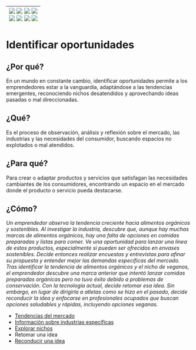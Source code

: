 <div align=right>

|[![](https://img.shields.io/badge/-Inicio-FFF?style=flat&logo=Emlakjet&logoColor=black)](/README.md) [![](https://img.shields.io/badge/-Introducción-FFF?style=flat&logo=abbrobotstudio&logoColor=black)](/documentos/intro.md) [![](https://img.shields.io/badge/-Modelos_de_lenguaje-FFF?style=flat&logo=LiveChat&logoColor=black)](/documentos/LLMs.md) [![](https://img.shields.io/badge/-Panorámica-FFF?style=flat&logo=openstreetmap&logoColor=black)](/documentos/panoramica.md)<br>  [![](https://img.shields.io/badge/-Prompts-FFF?style=flat&logo=Proton&logoColor=black)](/documentos/prompts/README.md) [![](https://img.shields.io/badge/-Ing,_de_prompts-FFF?style=flat&logo=googleearthengine&logoColor=black)](/documentos/ingenieriaDePrompts/README.md) [![](https://img.shields.io/badge/-Patrones-FFF?style=flat&logo=textpattern&logoColor=black)](/documentos/ingenieriaDePrompts/patrones/README.md) [![](https://img.shields.io/badge/-Casos_de_uso-FFF?style=flat&logo=gitbook&logoColor=black)](/documentos/casosDeUso/README.md)|
|-:|

</div>

# Identificar oportunidades

## ¿Por qué?

En un mundo en constante cambio, identificar oportunidades permite a los emprendedores estar a la vanguardia, adaptándose a las tendencias emergentes, reconociendo nichos desatendidos y aprovechando ideas pasadas o mal direccionadas.

## ¿Qué?

Es el proceso de observación, análisis y reflexión sobre el mercado, las industrias y las necesidades del consumidor, buscando espacios no explotados o mal atendidos.

## ¿Para qué?

Para crear o adaptar productos y servicios que satisfagan las necesidades cambiantes de los consumidores, encontrando un espacio en el mercado donde el producto o servicio pueda destacarse.

## ¿Cómo?

*Un emprendedor observa la tendencia creciente hacia alimentos orgánicos y sostenibles. Al investigar la industria, descubre que, aunque hay muchas marcas de alimentos orgánicos, hay una falta de opciones en comidas preparadas y listas para comer. Ve una oportunidad para lanzar una línea de estos productos, especialmente si pueden ser ofrecidos en envases sostenibles. Decide entonces realizar encuestas y entrevistas para afinar su propuesta y entender mejor las demandas específicas del mercado. Tras identificar la tendencia de alimentos orgánicos y el nicho de veganos, el emprendedor descubre una marca anterior que intentó lanzar comidas preparadas orgánicas pero no tuvo éxito debido a problemas de conservación. Con la tecnología actual, decide retomar esa idea. Sin embargo, en lugar de dirigirla a atletas como se hizo en el pasado, decide reconducir la idea y enfocarse en profesionales ocupados que buscan opciones saludables y rápidas, incluyendo opciones veganas.*

- [Tendencias del mercado](tendenciasMercado.md)
- [Información sobre industrias específicas](industriasEspecificas.md)
- [Explorar nichos](explorarNichos.md)
- Retomar una idea
- [Reconducir una idea](reconducirIdea.md)
